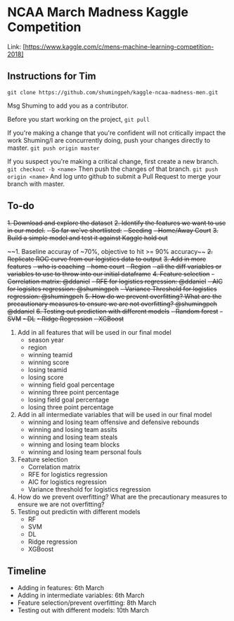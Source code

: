 # NCAA March Madness Kaggle Competition

Link: [https://www.kaggle.com/c/mens-machine-learning-competition-2018]

## Instructions for Tim
```
git clone https://github.com/shumingpeh/kaggle-ncaa-madness-men.git
```
Msg Shuming to add you as a contributor.

Before you start working on the project, `git pull`

If you're making a change that you're confident will not critically impact the work Shuming/I are concurrently doing, push your changes directly to master. `git push origin master`

If you suspect you're making a critical change, first create a new branch. `git checkout -b <name>`
Then push the changes of that branch. `git push origin <name>`
And log unto github to submit a Pull Request to merge your branch with master.

## To-do 
~~1. Download and explore the dataset~~
~~2. Identify the features we want to use in our model.~~
~~- So far we've shortlisted:~~
    ~~- Seeding~~
    ~~- Home/Away Court~~
~~3. Build a simple model and test it against Kaggle hold out~~

~~1. Baseline accuray of ~70%, objective to hit >= 90% accuracy~~
~~2. Replicate ROC curve from our logistics data to output~~
~~3. Add in more features~~
	~~- who is coaching~~
	~~- home court~~
	~~- Region~~
	~~- all the diff variables or variables to use to throw into our initial dataframe~~
~~4. Feature selection~~
	~~- Correlation matrix: @ddaniel~~
	~~- RFE for logistics regression: @ddaniel~~
	~~- AIC for logisitcs regression: @shumingpeh~~
	~~- Variance Threshold for logistics regression: @shumingpeh~~
~~5. How do we prevent overfitting? What are the precautionary measures to ensure we are not overfitting? @shumingpeh @ddaniel~~
~~6. Testing out prediction with different models~~
	~~- Random forest~~
	~~- SVM~~
	~~- DL~~
	~~- Ridge Regression~~
	~~- XGBoost~~

1. Add in all features that will be used in our final model
	- season year
	- region
	- winning teamid
	- winning score
	- losing teamid
	- losing score
	- winning field goal percentage
	- winning three point percentage
	- losing field goal percentage
	- losing three point percentage
2. Add in all intermediate variables that will be used in our final model
	- winning and losing team offensive and defensive rebounds
	- winning and losing team assits
	- winning and losing team steals
	- winning and losing team blocks
	- winning and losing team personal fouls
3. Feature selection
	- Correlation matrix
	- RFE for logistics regression
	- AIC for logistics regression
	- Variance threshold for logistics regression
4. How do we prevent overfitting? What are the precautionary measures to ensure we are not overfitting?
5. Testing out predictin with different models
	- RF
	- SVM
	- DL
	- Ridge regression
	- XGBoost

## Timeline
- Adding in features: 6th March
- Adding in intermediate variables: 6th March
- Feature selection/prevent overfitting: 8th March
- Testing out with different models: 10th March